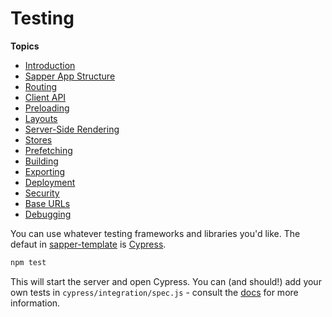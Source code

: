 # Testing

**Topics**
* [Introduction](./readme.md)
* [Sapper App Structure](./01-sapper-app-structure.md)
* [Routing](./02-routing.md)
* [Client API](./03-client-api.md)
* [Preloading](./04-preloading.md)
* [Layouts](./05-layouts.md)
* [Server-Side Rendering](./06-server-side-rendering.md)
* [Stores](./07-stores.md)
* [Prefetching](./08-prefetching.md)
* [Building](./09-building.md)
* [Exporting](./10-exporting.md)
* [Deployment](./11-deployment.md)
* [Security](./12-security.md)
* [Base URLs](./13-base-urls.md)
* [Debugging](./15-debugging.md)

You can use whatever testing frameworks and libraries you'd like. The defaut in [sapper-template](https://github.com/sveltejs/sapper-template) is [Cypress](https://cypress.io/).

```bash
npm test
```

This will start the server and open Cypress. You can (and should!) add your own tests in `cypress/integration/spec.js` - consult the [docs](https://docs.cypress.io/guides/overview/why-cypress.html) for more information.
